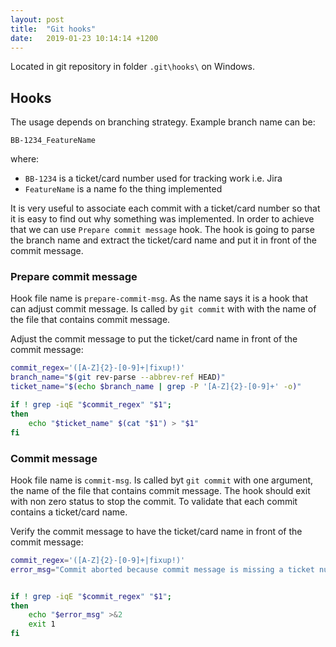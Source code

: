 ```yaml
---
layout: post
title:  "Git hooks"
date:   2019-01-23 10:14:14 +1200
---
```



Located in git repository in folder `.git\hooks\` on Windows.

## Hooks

The usage depends on branching strategy. Example branch name can be:
```
BB-1234_FeatureName
```
where:
- `BB-1234` is a ticket/card number used for tracking work i.e. Jira
- `FeatureName` is a name fo the thing implemented

It is very useful to associate each commit with a ticket/card number so that it is easy to find out why something was implemented. In order to achieve that we can use `Prepare commit message` hook. The hook is going to parse the branch name and extract the ticket/card name and put it in front of the commit message.


### Prepare commit message
Hook file name is `prepare-commit-msg`. As the name says it is a hook that can adjust commit message. Is called by `git commit` with with the name of the file that contains commit message.

Adjust the commit message to put the ticket/card name in front of the commit message:
```bash
commit_regex='([A-Z]{2}-[0-9]+|fixup!)'
branch_name="$(git rev-parse --abbrev-ref HEAD)"
ticket_name="$(echo $branch_name | grep -P '[A-Z]{2}-[0-9]+' -o)"

if ! grep -iqE "$commit_regex" "$1";
then
	echo "$ticket_name" $(cat "$1") > "$1"
fi
```

### Commit message
Hook file name is `commit-msg`. Is called byt `git commit` with one argument, the name of the file that contains commit message. The hook should exit with non zero status to stop the commit. To validate that each commit contains a ticket/card name.

Verify the commit message to have the ticket/card name in front of the commit message:
```bash
commit_regex='([A-Z]{2}-[0-9]+|fixup!)'
error_msg="Commit aborted because commit message is missing a ticket number e.g. 'BB-1234'"


if ! grep -iqE "$commit_regex" "$1";
then
    echo "$error_msg" >&2
    exit 1
fi
```